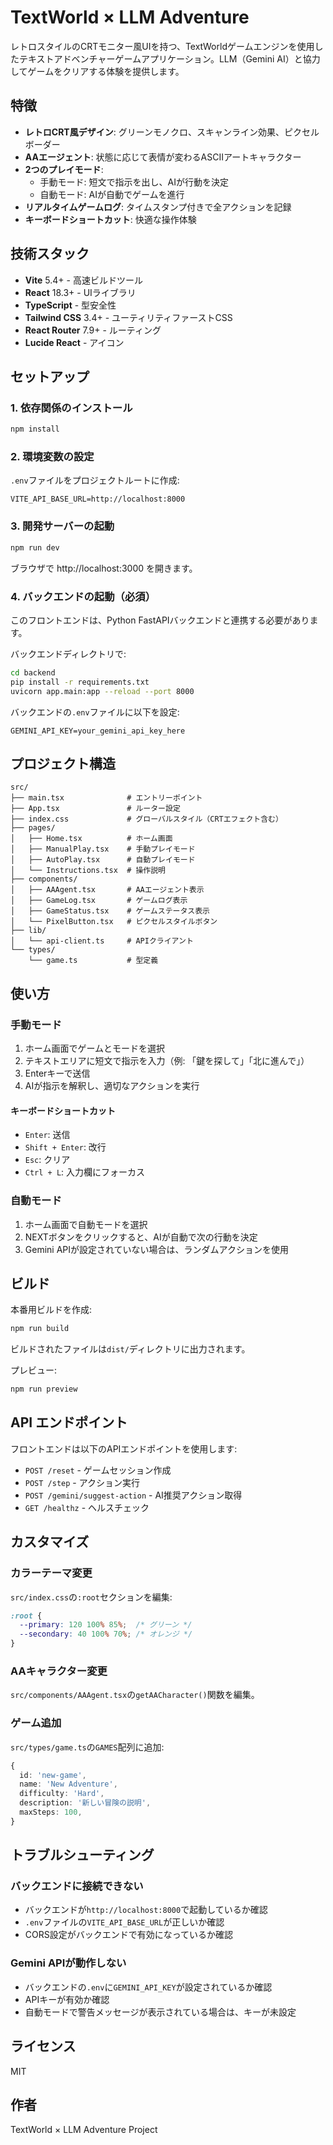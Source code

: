 # TextWorld × LLM Adventure

レトロスタイルのCRTモニター風UIを持つ、TextWorldゲームエンジンを使用したテキストアドベンチャーゲームアプリケーション。LLM（Gemini AI）と協力してゲームをクリアする体験を提供します。

## 特徴

- **レトロCRT風デザイン**: グリーンモノクロ、スキャンライン効果、ピクセルボーダー
- **AAエージェント**: 状態に応じて表情が変わるASCIIアートキャラクター
- **2つのプレイモード**:
  - 手動モード: 短文で指示を出し、AIが行動を決定
  - 自動モード: AIが自動でゲームを進行
- **リアルタイムゲームログ**: タイムスタンプ付きで全アクションを記録
- **キーボードショートカット**: 快適な操作体験

## 技術スタック

- **Vite** 5.4+ - 高速ビルドツール
- **React** 18.3+ - UIライブラリ
- **TypeScript** - 型安全性
- **Tailwind CSS** 3.4+ - ユーティリティファーストCSS
- **React Router** 7.9+ - ルーティング
- **Lucide React** - アイコン

## セットアップ

### 1. 依存関係のインストール

```bash
npm install
```

### 2. 環境変数の設定

`.env`ファイルをプロジェクトルートに作成:

```env
VITE_API_BASE_URL=http://localhost:8000
```

### 3. 開発サーバーの起動

```bash
npm run dev
```

ブラウザで http://localhost:3000 を開きます。

### 4. バックエンドの起動（必須）

このフロントエンドは、Python FastAPIバックエンドと連携する必要があります。

バックエンドディレクトリで:

```bash
cd backend
pip install -r requirements.txt
uvicorn app.main:app --reload --port 8000
```

バックエンドの`.env`ファイルに以下を設定:

```env
GEMINI_API_KEY=your_gemini_api_key_here
```

## プロジェクト構造

```
src/
├── main.tsx              # エントリーポイント
├── App.tsx               # ルーター設定
├── index.css             # グローバルスタイル（CRTエフェクト含む）
├── pages/
│   ├── Home.tsx          # ホーム画面
│   ├── ManualPlay.tsx    # 手動プレイモード
│   ├── AutoPlay.tsx      # 自動プレイモード
│   └── Instructions.tsx  # 操作説明
├── components/
│   ├── AAAgent.tsx       # AAエージェント表示
│   ├── GameLog.tsx       # ゲームログ表示
│   ├── GameStatus.tsx    # ゲームステータス表示
│   └── PixelButton.tsx   # ピクセルスタイルボタン
├── lib/
│   └── api-client.ts     # APIクライアント
└── types/
    └── game.ts           # 型定義
```

## 使い方

### 手動モード

1. ホーム画面でゲームとモードを選択
2. テキストエリアに短文で指示を入力（例: 「鍵を探して」「北に進んで」）
3. Enterキーで送信
4. AIが指示を解釈し、適切なアクションを実行

#### キーボードショートカット

- `Enter`: 送信
- `Shift + Enter`: 改行
- `Esc`: クリア
- `Ctrl + L`: 入力欄にフォーカス

### 自動モード

1. ホーム画面で自動モードを選択
2. NEXTボタンをクリックすると、AIが自動で次の行動を決定
3. Gemini APIが設定されていない場合は、ランダムアクションを使用

## ビルド

本番用ビルドを作成:

```bash
npm run build
```

ビルドされたファイルは`dist/`ディレクトリに出力されます。

プレビュー:

```bash
npm run preview
```

## API エンドポイント

フロントエンドは以下のAPIエンドポイントを使用します:

- `POST /reset` - ゲームセッション作成
- `POST /step` - アクション実行
- `POST /gemini/suggest-action` - AI推奨アクション取得
- `GET /healthz` - ヘルスチェック

## カスタマイズ

### カラーテーマ変更

`src/index.css`の`:root`セクションを編集:

```css
:root {
  --primary: 120 100% 85%;  /* グリーン */
  --secondary: 40 100% 70%; /* オレンジ */
}
```

### AAキャラクター変更

`src/components/AAAgent.tsx`の`getAACharacter()`関数を編集。

### ゲーム追加

`src/types/game.ts`の`GAMES`配列に追加:

```typescript
{
  id: 'new-game',
  name: 'New Adventure',
  difficulty: 'Hard',
  description: '新しい冒険の説明',
  maxSteps: 100,
}
```

## トラブルシューティング

### バックエンドに接続できない

- バックエンドが`http://localhost:8000`で起動しているか確認
- `.env`ファイルの`VITE_API_BASE_URL`が正しいか確認
- CORS設定がバックエンドで有効になっているか確認

### Gemini APIが動作しない

- バックエンドの`.env`に`GEMINI_API_KEY`が設定されているか確認
- APIキーが有効か確認
- 自動モードで警告メッセージが表示されている場合は、キーが未設定

## ライセンス

MIT

## 作者

TextWorld × LLM Adventure Project
